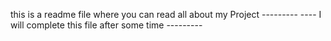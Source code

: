this is a readme file where you can read all about my Project  ---------
---- I will complete this file after some time ---------
